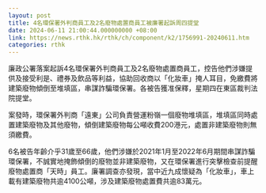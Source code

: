 ```yaml
---
layout: post
title: 4名環保署外判商員工及2名廢物處置商員工被廉署起訴周四提堂
date: 2024-06-11 21:00:44.000000000 +08:00
link: https://news.rthk.hk/rthk/ch/component/k2/1756991-20240611.htm
categories: rthk
---
```


廉政公署落案起訴4名環保署外判商員工及2名廢物處置商員工，控告他們涉嫌提供及接受利是、禮券及飲品等利益，協助回收商以「化妝車」掩人耳目，免繳費將建築廢物傾倒至堆填區，串謀詐騙環保署。各被告獲准保釋，星期四在東區裁判法院提堂。

案發時，環保署外判商「遠東」公司負責營運粉嶺一個廢物堆填區，堆填區同時處置建築廢物及其他廢物，傾倒建築廢物每公噸收費200港元，處置非建築廢物則無須繳費。

6名被告年齡介乎31歲至66歲，他們涉嫌於2021年1月至2022年6月期間串謀詐騙環保署，不誠實地掩飾傾倒的廢物並非建築廢物，又在環保署進行突擊檢查前提醒廢物處置商「天時」員工。廉署調查亦發現，當中近九成懷疑為「化妝車」，車上載有建築廢物共逾4100公噸，涉及建築廢物處置費共逾83萬元。
